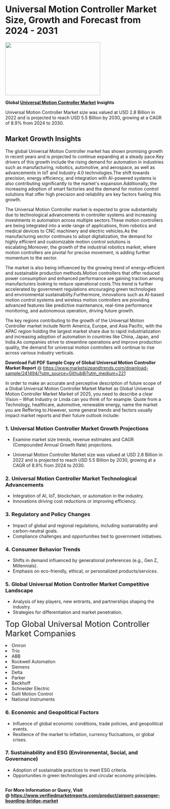 <H1>Universal Motion Controller Market Size, Growth and Forecast from 2024 - 2031</H1><img class="aligncenter size-medium wp-image-584254" src="https://thirdeyenews.in/wp-content/uploads/2024/09/Global-Market-Research-300x168.jpeg" alt="" width="300" height="168" /><p><strong>Global&nbsp;<a href="https://www.marketsizeandtrends.com/download-sample/241494/?utm_source=Github8j?utm_medium=221">Universal Motion Controller Market</a> Insights</strong></p><p>Universal Motion Controller Market size was valued at USD 2.8 Billion in 2022 and is projected to reach USD 5.5 Billion by 2030, growing at a CAGR of 8.9% from 2024 to 2030.</p><p><h2>Market Growth Insights</h2> <p>The global Universal Motion Controller market has shown promising growth in recent years and is projected to continue expanding at a steady pace.Key drivers of this growth include the rising demand for automation in industries such as manufacturing, robotics, automotive, and aerospace, as well as advancements in IoT and Industry 4.0 technologies.The shift towards precision, energy efficiency, and integration with AI-powered systems is also contributing significantly to the market's expansion.Additionally, the increasing adoption of smart factories and the demand for motion control solutions that offer high precision and reliability are key factors fueling this growth.</p> <p>The Universal Motion Controller market is expected to grow substantially due to technological advancements in controller systems and increasing investments in automation across multiple sectors.These motion controllers are being integrated into a wide range of applications, from robotics and medical devices to CNC machinery and electric vehicles.As the manufacturing sector continues to adopt digitalization, the demand for highly efficient and customizable motion control solutions is escalating.Moreover, the growth of the industrial robotics market, where motion controllers are pivotal for precise movement, is adding further momentum to the sector.</p> <p>The market is also being influenced by the growing trend of energy-efficient and sustainable production methods.Motion controllers that offer reduced power consumption and enhanced performance are gaining traction among manufacturers looking to reduce operational costs.This trend is further accelerated by government regulations encouraging green technologies and environmental sustainability.Furthermore, innovations such as AI-based motion control systems and wireless motion controllers are providing advanced features like predictive maintenance, real-time performance monitoring, and autonomous operation, driving future growth.</p> <p>The key regions contributing to the growth of the Universal Motion Controller market include North America, Europe, and Asia Pacific, with the APAC region holding the largest market share due to rapid industrialization and increasing adoption of automation in countries like China, Japan, and India.As companies strive to streamline operations and improve production quality, the demand for universal motion controllers will continue to rise across various industry verticals.</p> <p><span class=""><strong>Download Full PDF Sample Copy of Global Universal Motion Controller Market Report</strong> @ <a href="https://www.marketsizeandtrends.com/download-sample/241494/?utm_source=Github8j?utm_medium=221" target="_blank">https://www.marketsizeandtrends.com/download-sample/241494/?utm_source=Github8j?utm_medium=221</a></span></p><p>In order to make an accurate and perceptive description of future scope of a Global&nbsp;Universal Motion Controller Market Market as Global&nbsp;Universal Motion Controller Market Market of 2025, you need to describe a clear Vision &ndash; What Industry or Linda can you think of for example: Quote from a Technology, healthcare, automotive, renewable energy, name the market you are Reffering to.However, some general trends and factors usually impact market reports and their future outlook include:</p><h3>1.&nbsp;<strong>Universal Motion Controller Market Growth Projections</strong></h3><ul><li>Examine market size trends, revenue estimates and CAGR (Compounded Annual Growth Rate) projections.</li><li><p>Universal Motion Controller Market size was valued at USD 2.8 Billion in 2022 and is projected to reach USD 5.5 Billion by 2030, growing at a CAGR of 8.9% from 2024 to 2030.</p></li></ul><h3>2.&nbsp;<strong>Universal Motion Controller Market Technological Advancements</strong></h3><ul><li>Integration of AI, IoT, blockchain, or automation in the industry.</li><li>Innovations driving cost reductions or improving efficiency.</li></ul><h3>3.&nbsp;<strong>Regulatory and Policy Changes</strong></h3><ul><li>Impact of global and regional regulations, including sustainability and carbon-neutral goals.</li><li>Compliance challenges and opportunities tied to government initiatives.</li></ul><h3>4.&nbsp;<strong>Consumer Behavior Trends</strong></h3><ul><li>Shifts in demand influenced by generational preferences (e.g., Gen Z, Millennials).</li><li>Emphasis on eco-friendly, ethical, or personalized products/services.</li></ul><h3>5.&nbsp;<strong>Global Universal Motion Controller Market Competitive Landscape</strong></h3><ul><li>Analysis of key players, new entrants, and partnerships shaping the industry.</li><li>Strategies for differentiation and market penetration.</li></ul><p data-pm-slice="1 1 []"><span style="color: inherit; font-family: inherit; font-size: 25px;">Top Global Universal Motion Controller Market Companies</span></p><div class="" data-test-id=""><p><li>Omron</li><li> Trio</li><li> ABB</li><li> Rockwell Automation</li><li> Siemens</li><li> Delta</li><li> Parker</li><li> Beckhoff</li><li> Schneider Electric</li><li> Galil Motion Control</li><li> National Instruments</li></p></div><h3>6.&nbsp;<strong>Economic and Geopolitical Factors</strong></h3><ul><li>Influence of global economic conditions, trade policies, and geopolitical events.</li><li>Resilience of the market to inflation, currency fluctuations, or global crises.</li></ul><h3>7.&nbsp;<strong>Sustainability and ESG (Environmental, Social, and Governance)</strong></h3><ul><li>Adoption of sustainable practices to meet ESG criteria.</li><li>Opportunities in green technologies and circular economy principles.</li></ul><h2><strong style="font-size: 14px;">For More Information or Query, Visit @&nbsp;</strong><a style="background-color: #ffffff; font-size: 14px;" href="https://www.marketsizeandtrends.com/report/universal-motion-controller-market/" target="_blank">https://www.verifiedmarketreports.com/product/airport-passenger-boarding-bridge-market</a></h2>